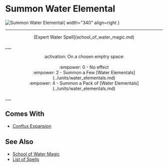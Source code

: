 # Summon Water Elemental

![Summon Water Elemental](../assets/spells-summon_water_elemental.webp){ width="340" align=right }

___
<p style="text-align: center;" markdown>[Expert Water Spell](school_of_water_magic.md)</p>
___
<p style="text-align: center;" markdown>:activation: On a chosen emptry space:<br><br>:empower: 0 - No effect<br>:empower: 2 - Summon a Few [Water Elementals](../units/water_elementals.md)<br>:empower: 4 - Summon a Pack of [Water Elementals](../units/water_elementals.md)</p>
___


## Comes With

- [Conflux Expansion](../content.md)


## See Also

- [School of Water Magic](school_of_water_magic.md)
- [List of Spells](../spells.md)
